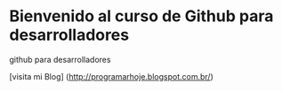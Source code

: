# Bienvenido al curso de Github para desarrolladores

github para desarrolladores

[visita mi Blog] (http://programarhoje.blogspot.com.br/)
